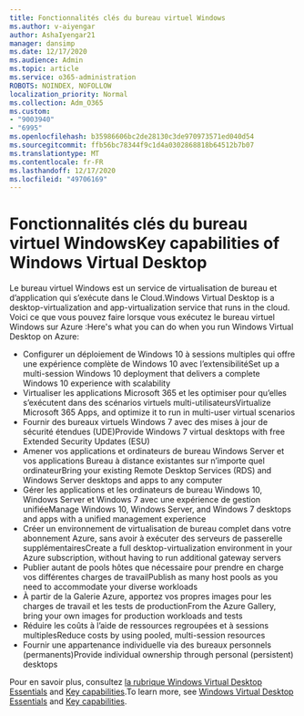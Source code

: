 ```yaml
---
title: Fonctionnalités clés du bureau virtuel Windows
ms.author: v-aiyengar
author: AshaIyengar21
manager: dansimp
ms.date: 12/17/2020
ms.audience: Admin
ms.topic: article
ms.service: o365-administration
ROBOTS: NOINDEX, NOFOLLOW
localization_priority: Normal
ms.collection: Adm_O365
ms.custom:
- "9003940"
- "6995"
ms.openlocfilehash: b35986606bc2de28130c3de970973571ed040d54
ms.sourcegitcommit: ffb56bc78344f9c1d4a0302868818b64512b7b07
ms.translationtype: MT
ms.contentlocale: fr-FR
ms.lasthandoff: 12/17/2020
ms.locfileid: "49706169"
---
```

# <a name="key-capabilities-of-windows-virtual-desktop"></a><span data-ttu-id="46ec1-102">Fonctionnalités clés du bureau virtuel Windows</span><span class="sxs-lookup"><span data-stu-id="46ec1-102">Key capabilities of Windows Virtual Desktop</span></span>

<span data-ttu-id="46ec1-103">Le bureau virtuel Windows est un service de virtualisation de bureau et d’application qui s’exécute dans le Cloud.</span><span class="sxs-lookup"><span data-stu-id="46ec1-103">Windows Virtual Desktop is a desktop-virtualization and app-virtualization service that runs in the cloud.</span></span> <span data-ttu-id="46ec1-104">Voici ce que vous pouvez faire lorsque vous exécutez le bureau virtuel Windows sur Azure :</span><span class="sxs-lookup"><span data-stu-id="46ec1-104">Here's what you can do when you run Windows Virtual Desktop on Azure:</span></span>

- <span data-ttu-id="46ec1-105">Configurer un déploiement de Windows 10 à sessions multiples qui offre une expérience complète de Windows 10 avec l’extensibilité</span><span class="sxs-lookup"><span data-stu-id="46ec1-105">Set up a multi-session Windows 10 deployment that delivers a complete Windows 10 experience with scalability</span></span>
- <span data-ttu-id="46ec1-106">Virtualiser les applications Microsoft 365 et les optimiser pour qu’elles s’exécutent dans des scénarios virtuels multi-utilisateurs</span><span class="sxs-lookup"><span data-stu-id="46ec1-106">Virtualize Microsoft 365 Apps, and optimize it to run in multi-user virtual scenarios</span></span>
- <span data-ttu-id="46ec1-107">Fournir des bureaux virtuels Windows 7 avec des mises à jour de sécurité étendues (UDE)</span><span class="sxs-lookup"><span data-stu-id="46ec1-107">Provide Windows 7 virtual desktops with free Extended Security Updates (ESU)</span></span>
- <span data-ttu-id="46ec1-108">Amener vos applications et ordinateurs de bureau Windows Server et vos applications Bureau à distance existantes sur n’importe quel ordinateur</span><span class="sxs-lookup"><span data-stu-id="46ec1-108">Bring your existing Remote Desktop Services (RDS) and Windows Server desktops and apps to any computer</span></span>
- <span data-ttu-id="46ec1-109">Gérer les applications et les ordinateurs de bureau Windows 10, Windows Server et Windows 7 avec une expérience de gestion unifiée</span><span class="sxs-lookup"><span data-stu-id="46ec1-109">Manage Windows 10, Windows Server, and Windows 7 desktops and apps with a unified management experience</span></span>
- <span data-ttu-id="46ec1-110">Créer un environnement de virtualisation de bureau complet dans votre abonnement Azure, sans avoir à exécuter des serveurs de passerelle supplémentaires</span><span class="sxs-lookup"><span data-stu-id="46ec1-110">Create a full desktop-virtualization environment in your Azure subscription, without having to run additional gateway servers</span></span>
- <span data-ttu-id="46ec1-111">Publier autant de pools hôtes que nécessaire pour prendre en charge vos différentes charges de travail</span><span class="sxs-lookup"><span data-stu-id="46ec1-111">Publish as many host pools as you need to accommodate your diverse workloads</span></span>
- <span data-ttu-id="46ec1-112">À partir de la Galerie Azure, apportez vos propres images pour les charges de travail et les tests de production</span><span class="sxs-lookup"><span data-stu-id="46ec1-112">From the Azure Gallery, bring your own images for production workloads and tests</span></span>
- <span data-ttu-id="46ec1-113">Réduire les coûts à l’aide de ressources regroupées et à sessions multiples</span><span class="sxs-lookup"><span data-stu-id="46ec1-113">Reduce costs by using pooled, multi-session resources</span></span>
- <span data-ttu-id="46ec1-114">Fournir une appartenance individuelle via des bureaux personnels (permanents)</span><span class="sxs-lookup"><span data-stu-id="46ec1-114">Provide individual ownership through personal (persistent) desktops</span></span>

<span data-ttu-id="46ec1-115">Pour en savoir plus, consultez [la rubrique Windows Virtual Desktop Essentials](https://go.microsoft.com/fwlink/?linkid=2127033) and [Key capabilities](https://go.microsoft.com/fwlink/?linkid=2127033).</span><span class="sxs-lookup"><span data-stu-id="46ec1-115">To learn more, see [Windows Virtual Desktop Essentials](https://go.microsoft.com/fwlink/?linkid=2127033) and [Key capabilities](https://go.microsoft.com/fwlink/?linkid=2127033).</span></span>

